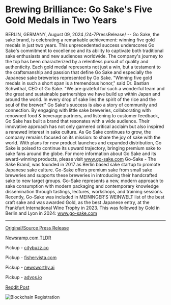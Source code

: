 # Brewing Brilliance: Go Sake's Five Gold Medals in Two Years

BERLIN, GERMANY, August 09, 2024 /24-7PressRelease/ -- Go Sake, the sake brand, is celebrating a remarkable achievement: winning five gold medals in just two years. This unprecedented success underscores Go Sake's commitment to excellence and its ability to captivate both traditional sake enthusiasts and new audiences worldwide.  The company's journey to the top has been characterized by a relentless pursuit of quality and authenticity. Each gold medal represents not just a win, but a testament to the craftsmanship and passion that define Go Sake and especially the Japanese sake breweries represented by Go Sake.  "Winning five gold medals in such a short span is a tremendous honor," said Dr. Bastian Schwithal, CEO of Go Sake. "We are grateful for such a wonderful team and the great and sustainable partnerships we have build up within Japan and around the world. In every drop of sake lies the spirit of the rice and the soul of the brewer."  Go Sake's success is also a story of community and connection. By engaging with little sake breweries, collaborating with renowned food & beverage partners, and listening to customer feedback, Go Sake has built a brand that resonates with a wide audience. Their innovative approach has not only garnered critical acclaim but also inspired a renewed interest in sake culture.  As Go Sake continues to grow, the company remains focused on its mission: to share the joy of sake with the world. With plans for new product launches and expanded distribution, Go Sake is poised to continue its upward trajectory, bringing premium sake to sake fans around the globe.  For more information about Go Sake and its award-winning products, please visit www.go-sake.com  Go-Sake - The Sake Brand, was founded in 2017 as Berlin based sake startup to promote Japanese sake culture. Go-Sake offers premium sake from small sake breweries and supports these breweries in introducing their handcrafted sake to new target groups. Go-Sake represents a new, modern approach to sake consumption with modern packaging and contemporary knowledge dissemination through tastings, lectures, workshops, and training sessions. Recently, Go-Sake was included in MEININGER'S WEINWELT list of the best craft sake and was awarded Gold, as the best Japanese entry, at the Frankfurt International Wine Trophy in 2023. This was followed by Gold in Berlin and Lyon in 2024: www.go-sake.com 

---

[Original/Source Press Release](https://www.24-7pressrelease.com/press-release/513246/brewing-brilliance-go-sakes-five-gold-medals-in-two-years)
                    

[Newsramp.com TLDR](https://newsramp.com/curated-news/go-sake-celebrates-unprecedented-success-with-five-gold-medals/7095dadae0952c00845f9fa1048b727f) 


Pickup - [citybuzz.co](https://citybuzz.co/2024/08/09/go-sake-clinches-five-gold-medals-in-two-years-revolutionizing-sake-industry)

Pickup - [fishervista.com](https://fishervista.com/en/go-sake-s-remarkable-achievement-five-gold-medals-in-two-years/20245603)

Pickup - [newsworthy.ai](https://newsworthy.ai/curated/go-sake-secures-five-gold-medals-in-two-years-elevating-japanese-sake-on-global-stage/20245603)

Pickup - [advos.io](https://advos.io/en/go-sake-wins-five-gold-medals-in-two-years-elevating-sake-culture-globally/20245603)
 



[Reddit Post](https://www.reddit.com/r/AwardsAndRecognition/comments/1ente4u/go_sake_celebrates_unprecedented_success_with/) 



![Blockchain Registration](https://cdn.newsramp.app/24-7PressRelease/qrcode/248/9/tall6kRS.webp)